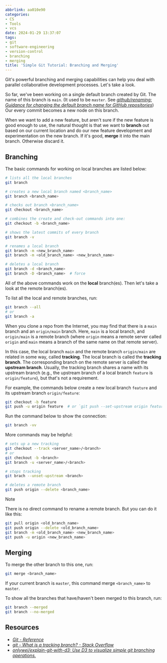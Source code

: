 ```yaml
---
abbrlink: aa010e90
categories:
- CS
- Tools
- vcs
date: 2024-01-29 13:37:07
tags:
- git
- software-engineering
- version-control
- branching
- merging
title: 'Simple Git Tutorial: Branching and Merging'
---
```


Git's powerful branching and merging capabilities can help you deal with parallel collaborative development processes. Let's take a look.

<!--more-->

So far, we've been working on a single default branch created by Git. The name of this branch is `main`. (It used to be `master`. See _[github/renaming: Guidance for changing the default branch name for GitHub repositories](https://github.com/github/renaming)_) Our every commit becomes a new node on this branch.

When we want to add a new feature, but aren't sure if the new feature is good enough to use, the natural thought is that we want to **branch** out based on our current location and do our new feature development and experimentation on the new branch. If it's good, **merge** it into the main branch. Otherwise discard it.

## Branching

The basic commands for working on local branches are listed below:

```bash
# lists all the local branches
git branch

# creates a new local branch named <branch_name>
git branch <branch_name>

# checks out branch <branch_name>
git checkout <branch_name>

# combines the create and check-out commands into one:
git checkout -b <branch_name>

# shows the latest commits of every branch
git branch -v

# renames a local branch
git branch -m <new_branch_name>
git branch -m <old_branch_name> <new_branch_name>

# deletes a local branch
git branch -d <branch_name>
git branch -D <branch_name>  # force
```

All of the above commands work on the **local** branch(es). Then let's take a look at the remote branch(es).

To list all the local and remote branches, run:

```bash
git branch --all
# or
git branch -a
```

When you clone a repo from the Internet, you may find that there is a `main` branch and an `origin/main` branch. Here, `main` is a local branch, and `origin/main` is a remote branch (where `origin` means a remote server called `origin` and `main` means a branch of the same name on that remote server).

In this case, the local branch `main` and the remote branch `origin/main` are related in some way, called **tracking**. The local branch is called the **tracking branch**. The corresponding branch on the remote server is called the **upstream branch**. Usually, the tracking branch shares a name with its upstream branch (e.g., the upstream branch of a local branch `feature` is `origin/feature`), but that's not a requirement.

For example, the commands below create a new local branch `feature` and its upstream branch `origin/feature`:

```bash
git checkout -b feature
git push -u origin feature  # or `git push --set-upstream origin feature`
```

Run the command below to show the connection:

```bash
git branch -vv
```

More commands may be helpful:

```bash
# sets up a new tracking
git checkout --track <server_name>/<branch>
# or
git checkout -b <branch>
git branch -u <server_name>/<branch>

# stops tracking
git brach --unset-upstream <branch>

# deletes a remote branch
git push origin --delete <branch_name>
```


> [!Note]
> There is no direct command to rename a remote branch. But you can do it like this:
>
> ```bash
> git pull origin <old_branch_name>
> git push origin --delete <old_branch_name>
> git branch -m <old_branch_name> <new_branch_name>
> git push -u origin <new_branch_name>
> ```

## Merging

To merge the other branch to this one, run:

```bash
git merge <branch_name>
```

If your current branch is `master`, this command merge `<branch_name>` to `master`.

To show all the branches that have/haven't been merged to this branch, run:

```bash
git branch --merged
git branch --no-merged
```

## Resources

- _[Git - Reference](https://git-scm.com/docs)_
- _[git - What is a tracking branch? - Stack Overflow](https://stackoverflow.com/questions/4693588/what-is-a-tracking-branch)_
- _[onlywei/explain-git-with-d3: Use D3 to visualize simple git branching operations.](https://github.com/onlywei/explain-git-with-d3)_